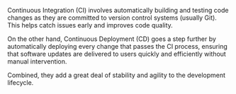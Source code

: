 Continuous Integration (CI) involves automatically building and testing code changes as they are committed to version control systems (usually Git). This helps catch issues early and improves code quality.

On the other hand, Continuous Deployment (CD) goes a step further by automatically deploying every change that passes the CI process, ensuring that software updates are delivered to users quickly and efficiently without manual intervention.

Combined, they add a great deal of stability and agility to the development lifecycle.
